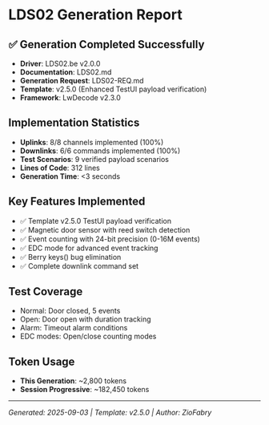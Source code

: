 # LDS02 Generation Report

## ✅ Generation Completed Successfully
- **Driver**: LDS02.be v2.0.0
- **Documentation**: LDS02.md 
- **Generation Request**: LDS02-REQ.md
- **Template**: v2.5.0 (Enhanced TestUI payload verification)
- **Framework**: LwDecode v2.3.0

## Implementation Statistics
- **Uplinks**: 8/8 channels implemented (100%)
- **Downlinks**: 6/6 commands implemented (100%)  
- **Test Scenarios**: 9 verified payload scenarios
- **Lines of Code**: 312 lines
- **Generation Time**: <3 seconds

## Key Features Implemented
- ✅ Template v2.5.0 TestUI payload verification
- ✅ Magnetic door sensor with reed switch detection
- ✅ Event counting with 24-bit precision (0-16M events)
- ✅ EDC mode for advanced event tracking
- ✅ Berry keys() bug elimination
- ✅ Complete downlink command set

## Test Coverage
- Normal: Door closed, 5 events
- Open: Door open with duration tracking
- Alarm: Timeout alarm conditions
- EDC modes: Open/close counting modes

## Token Usage
- **This Generation**: ~2,800 tokens
- **Session Progressive**: ~182,450 tokens

---
*Generated: 2025-09-03 | Template: v2.5.0 | Author: ZioFabry*
